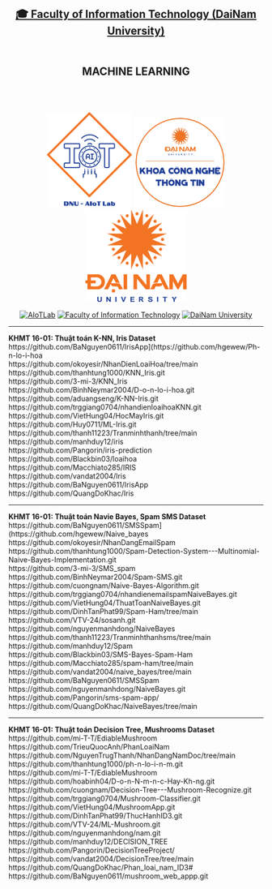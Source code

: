 <h2 align="center">
    <a href="https://dainam.edu.vn/vi/khoa-cong-nghe-thong-tin">
    🎓 Faculty of Information Technology (DaiNam University)
    </a>
</h2>
<h2 align="center">
    <br>
   MACHINE LEARNING
    <br>
    <br>
    <br>
</h2>
<div align="center">
    <p align="center">
        <img src="docs/aiotlab_logo.png" alt="AIoTLab Logo" width="170"/>
        <img src="docs/fitdnu_logo.png" alt="AIoTLab Logo" width="180"/>
        <img src="docs/dnu_logo.png" alt="DaiNam University Logo" width="200"/>
    </p>

[![AIoTLab](https://img.shields.io/badge/AIoTLab-green?style=for-the-badge)](https://www.facebook.com/DNUAIoTLab)
[![Faculty of Information Technology](https://img.shields.io/badge/Faculty%20of%20Information%20Technology-blue?style=for-the-badge)](https://dainam.edu.vn/vi/khoa-cong-nghe-thong-tin)
[![DaiNam University](https://img.shields.io/badge/DaiNam%20University-orange?style=for-the-badge)](https://dainam.edu.vn)

</div>
<hr>
<b>KHMT 16-01: Thuật toán K-NN, Iris Dataset</b>
<br>
https://github.com/BaNguyen0611/IrisApp](https://github.com/hgewew/Ph-n-lo-i-hoa
<br>
https://github.com/okoyesir/NhanDienLoaiHoa/tree/main
<br>
https://github.com/thanhtung1000/KNN_Iris.git
<br>
https://github.com/3-mi-3/KNN_Iris
<br>
https://github.com/BinhNeymar2004/D-o-n-lo-i-hoa.git
<br>
https://github.com/aduangseng/K-NN-Iris.git
<br>
https://github.com/trggiang0704/nhandienloaihoaKNN.git
<br>
https://github.com/VietHung04/HocMayIris.git
<br>
https://github.com/Huy0711/ML-Iris.git
<br>
https://github.com/thanh11223/Tranminhthanh/tree/main
<br>
https://github.com/manhduy12/iris
<br>
https://github.com/Pangorin/iris-prediction
<br>
https://github.com/Blackbin03/loaihoa
<br>
https://github.com/Macchiato285/IRIS
<br>
https://github.com/vandat2004/Iris
<br>
https://github.com/BaNguyen0611/IrisApp
<br>
https://github.com/QuangDoKhac/Iris
<hr>
<b>KHMT 16-01: Thuật toán Navie Bayes, Spam SMS Dataset</b>
<br>
https://github.com/BaNguyen0611/SMSSpam](https://github.com/hgewew/Naive_bayes
<br>
https://github.com/okoyesir/NhanDangEmailSpam
<br>
https://github.com/thanhtung1000/Spam-Detection-System---Multinomial-Naive-Bayes-Implementation.git
<br>
https://github.com/3-mi-3/SMS_spam
<br>
https://github.com/BinhNeymar2004/Spam-SMS.git
<br>
https://github.com/cuongnam/Naive-Bayes-Algorithm.git
<br>
https://github.com/trggiang0704/nhandienemailspamNaiveBayes.git
<br>
https://github.com/VietHung04/ThuatToanNaiveBayes.git
<br>
https://github.com/DinhTanPhat99/Spam-Ham/tree/main
<br>
https://github.com/VTV-24/sosanh.git
<br>
https://github.com/nguyenmanhdong/NaiveBayes
<br>
https://github.com/thanh11223/Tranminhthanhsms/tree/main
<br>
https://github.com/manhduy12/Spam
<br>
https://github.com/Blackbin03/SMS-Bayes-Spam-Ham
<br>
https://github.com/Macchiato285/spam-ham/tree/main
<br>
https://github.com/vandat2004/naive_bayes/tree/main
<br>
https://github.com/BaNguyen0611/SMSSpam
<br>
https://github.com/nguyenmanhdong/NaiveBayes.git
<br>
https://github.com/Pangorin/sms-spam-app/
<br>
https://github.com/QuangDoKhac/NaiveBayes/tree/main
<hr>
<b>KHMT 16-01: Thuật toán Decision Tree, Mushrooms Dataset</b>
<br>
https://github.com/mi-T-T/EdiableMushroom
<br>
https://github.com/TrieuQuocAnh/PhanLoaiNam
<br>
https://github.com/NguyenTrugThanh/NhanDangNamDoc/tree/main
<br>
https://github.com/thanhtung1000/ph-n-lo-i-n-m.git
<br>
https://github.com/mi-T-T/EdiableMushroom
<br>
https://github.com/hoabinh04/D-o-n-N-m-n-c-Hay-Kh-ng.git
<br>
https://github.com/cuongnam/Decision-Tree---Mushroom-Recognize.git
<br>
https://github.com/trggiang0704/Mushroom-Classifier.git
<br>
https://github.com/VietHung04/MushroomApp.git
<br>
https://github.com/DinhTanPhat99/ThucHanhID3.git
<br>
https://github.com/VTV-24/ML-Mushroom.git
<br>
https://github.com/nguyenmanhdong/nam.git
<br>
https://github.com/manhduy12/DECISION_TREE
<br>
https://github.com/Pangorin/DecisionTreeProject/
<br>
https://github.com/vandat2004/DecisionTree/tree/main
<br>
https://github.com/QuangDoKhac/Phan_loai_nam_ID3#
<br>
https://github.com/BaNguyen0611/mushroom_web_appp.git




